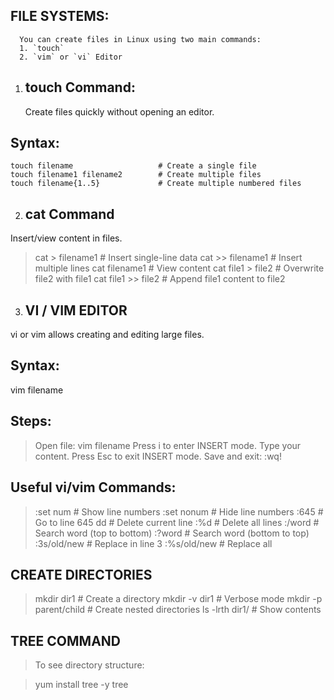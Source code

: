  FILE SYSTEMS:
 -------------

      You can create files in Linux using two main commands:  
      1. `touch`  
      2. `vim` or `vi` Editor  



 1) touch Command:
    --------------

      Create files quickly without opening an editor.

Syntax:
-------

    touch filename                   # Create a single file
    touch filename1 filename2        # Create multiple files
    touch filename{1..5}             # Create multiple numbered files

2) cat Command
   ------------

Insert/view content in files.

> cat > filename1               # Insert single-line data
> cat >> filename1              # Insert multiple lines
> cat filename1                 # View content
> cat file1 > file2             # Overwrite file2 with file1
> cat file1 >> file2            # Append file1 content to file2


3) VI / VIM EDITOR
   ----------------
vi or vim allows creating and editing large files.

Syntax:
--------
vim filename

Steps:
--------

> Open file: vim filename
> Press i to enter INSERT mode.
> Type your content.
> Press Esc to exit INSERT mode.
> Save and exit: :wq!

Useful vi/vim Commands:
------------------------

> :set num      # Show line numbers
> :set nonum    # Hide line numbers
> :645          # Go to line 645
> dd            # Delete current line
> :%d           # Delete all lines
> :/word        # Search word (top to bottom)
> :?word        # Search word (bottom to top)
> :3s/old/new   # Replace in line 3
> :%s/old/new   # Replace all


CREATE DIRECTORIES
-------------------

> mkdir dir1              # Create a directory
> mkdir -v dir1           # Verbose mode
> mkdir -p parent/child   # Create nested directories
> ls -lrth dir1/          # Show contents


TREE COMMAND
-------------

> To see directory structure:

> yum install tree -y
> tree
